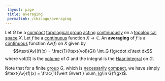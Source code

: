 ```yaml
---
 layout: page
 title: averaging
 permalink: /chicago/averaging
---
```

Let $G$ be a [compact](https://mathgloss.github.io/MathGloss/chicago/compact) [topological group](https://mathgloss.github.io/MathGloss/chicago/topological_group) [acting](https://mathgloss.github.io/MathGloss/chicago/group_action) [continuously](https://mathgloss.github.io/MathGloss/chicago/continuous) on a [topological space](https://mathgloss.github.io/MathGloss/chicago/topological_space) $X$. Let $f$ be a [continuous](https://mathgloss.github.io/MathGloss/chicago/continuous) function $X\to \mathbb C$. An **averaging** of $f$ is a [continuous](https://mathgloss.github.io/MathGloss/chicago/continuous) function $\text{Av}(f)$ on $X$ given by $$\text{Av}(f)(x) = \frac{1}{\text{vol}(G)} \int_G f(g\cdot x)\text dx$$ where $\text{vol}(G)$ is the [volume](https://mathgloss.github.io/MathGloss/chicago/volume_of_compact_topological_space) of $G$ and the integral is the [Haar integral](https://mathgloss.github.io/MathGloss/chicago/Haar_integral) on $G$. 

Note that for a finite [group](https://mathgloss.github.io/MathGloss/chicago/group) $G$, which is [necessarily](https://mathgloss.github.io/MathGloss/chicago/finite_sets_are_compact) [compact](https://mathgloss.github.io/MathGloss/chicago/compact), we have simply $\text{Av}(f)(x) = \frac{1}{\vert G\vert } \sum_{g\in G}f(gx)$. 